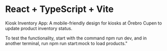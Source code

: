 # React + TypeScript + Vite

Kiosk Inventory App: A mobile-friendly design for kiosks at Örebro Cupen to update product inventory status.

To test the functionality, start with the command npm run dev, and in another terminal, run npm run start:mock to load products."
